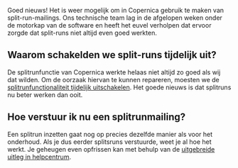 Goed nieuws! Het is weer mogelijk om in Copernica gebruik te maken van
split-run-mailings. Ons technische team lag in de afgelopen weken onder
de motorkap van de software en heeft het euvel verholpen dat ervoor
zorgde dat split-runs niet altijd even goed werkten.

Waarom schakelden we split-runs tijdelijk uit?
----------------------------------------------

De splitrunfunctie van Copernica werkte helaas niet altijd zo goed als
wij dat wilden. Om de oorzaak hiervan te kunnen repareren, moesten we de
[splitrunfunctionaliteit tijdelijk
uitschakelen](https://www.copernica.com/nl/blog/splitrunfunctionaliteit-tijdelijk-niet-meer-beschikbaar "Splitrunfunctionaliteit tijdelijk niet beschikbaar").
Het goede nieuws is dat splitruns nu beter werken dan ooit.

Hoe verstuur ik nu een splitrunmailing?
---------------------------------------

Een splitrun inzetten gaat nog op precies dezelfde manier als voor het
onderhoud. Als je dus eerder splitsruns verstuurde, weet je al hoe het
werkt. Je geheugen even opfrissen kan met behulp van de [uitgebreide
uitleg in
helpcentrum](https://www.copernica.com/nl/blog/split-run-mailing-versturen "Splitrunmailings versturen").
